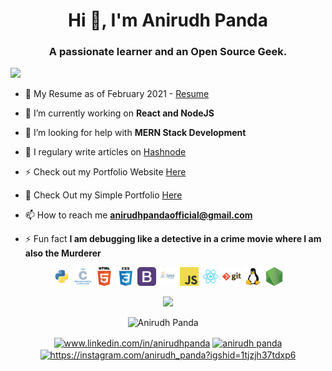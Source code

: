 <h1 align="center">Hi 👋, I'm Anirudh Panda</h1>
<h3 align="center">A passionate learner and an Open Source Geek.</h3>
<a href="https://github.com/antonkomarev/github-profile-views-counter">
    <img src="https://komarev.com/ghpvc/?username=AnirudhPanda">
</a>

- 📃 My Resume as of February 2021 - <a href = "https://drive.google.com/file/d/1LyZ04KGDW7IkaTL5Ii2HlEGeYOHJbCjA/view?usp=sharing&usp=embed_facebook">Resume</a>

- 🔭 I’m currently working on **React and NodeJS**

- 🤔 I’m looking for help with **MERN Stack Development**

- 📝 I regulary write articles on <a href = "https://anirudhpanda.hashnode.dev/">Hashnode</a>

- ⚡ Check out my Portfolio Website <a href = "https://anirudhpanda.me/">Here</a>

- 📌 Check Out my Simple Portfolio <a href = "http://anirudhpanda-portfolio.netlify.app/">Here</a>

- 📫 How to reach me **anirudhpandaofficial@gmail.com**

- ⚡ Fun fact **I am debugging like a detective in a crime movie where I am also the Murderer**

<p align="center"><code><img height="30" src="https://raw.githubusercontent.com/github/explore/80688e429a7d4ef2fca1e82350fe8e3517d3494d/topics/python/python.png"></code>
<code><img height="30" src="https://raw.githubusercontent.com/github/explore/80688e429a7d4ef2fca1e82350fe8e3517d3494d/topics/c/c.png"></code>
<code><img height="30" src="https://raw.githubusercontent.com/github/explore/80688e429a7d4ef2fca1e82350fe8e3517d3494d/topics/html/html.png"></code>
<code><img height="30" src="https://raw.githubusercontent.com/github/explore/5c058a388828bb5fde0bcafd4bc867b5bb3f26f3/topics/css/css.png"></code>
<code><img height="30" src="https://raw.githubusercontent.com/github/explore/5c058a388828bb5fde0bcafd4bc867b5bb3f26f3/topics/bootstrap/bootstrap.png"></code>    
<code><img height="30" src="https://raw.githubusercontent.com/github/explore/80688e429a7d4ef2fca1e82350fe8e3517d3494d/topics/java/java.png"></code>
<code><img height="30" src="https://raw.githubusercontent.com/github/explore/80688e429a7d4ef2fca1e82350fe8e3517d3494d/topics/javascript/javascript.png"></code>
<code><img height="30" src="https://raw.githubusercontent.com/github/explore/80688e429a7d4ef2fca1e82350fe8e3517d3494d/topics/react/react.png"></code>
<code><img height="30" src="https://raw.githubusercontent.com/github/explore/80688e429a7d4ef2fca1e82350fe8e3517d3494d/topics/git/git.png"></code>
<code><img height="30" src="https://raw.githubusercontent.com/github/explore/80688e429a7d4ef2fca1e82350fe8e3517d3494d/topics/linux/linux.png"></code>    
<code><img height="30" src="https://raw.githubusercontent.com/github/explore/80688e429a7d4ef2fca1e82350fe8e3517d3494d/topics/nodejs/nodejs.png"></code></p>

</p><p align="center">
<img width="48%" src="https://github-readme-streak-stats.herokuapp.com/?user=AnirudhPanda&theme=material-palenight" /></p>

</p><p align="center"> <img src="https://github-readme-stats.vercel.app/api?username=AnirudhPanda&layout=compact&hide=html&theme=jolly" alt="Anirudh Panda" />&nbsp;&nbsp;&nbsp;&nbsp; </p>


<p align="center">
<a href="https://www.linkedin.com/in/anirudhpanda" target="_blank"><img align="center" src="https://github.com/TheDudeThatCode/TheDudeThatCode/blob/master/Assets/Linkedin.svg" alt="www.linkedin.com/in/anirudhpanda" height="30" width="30" /></a>
<a href="https://twitter.com/anirudhpandaaa" target = "_blank"><img align="center" src="https://github.com/TheDudeThatCode/TheDudeThatCode/blob/master/Assets/Twitter.svg"  alt="anirudh panda" height="30" width="30" /></a>
<a href="https://instagram.com/anirudh_panda?igshid=1tjzjh37tdxp6" target="_blank"><img align="center" src="https://github.com/TheDudeThatCode/TheDudeThatCode/blob/master/Assets/Instagram.svg" alt="https://instagram.com/anirudh_panda?igshid=1tjzjh37tdxp6" height="30" width="30" /></a>
</p>
